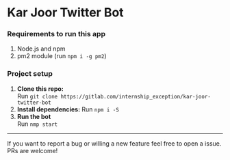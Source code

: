 # Kar Joor Twitter Bot

### Requirements to run this app
1. Node.js and npm
2. pm2 module (run `npm i -g pm2`)

### Project setup

1. **Clone this repo:**\
Run `git clone https://gitlab.com/internship_exception/kar-joor-twitter-bot`
2. **Install dependencies:**
Run `npm i -S`
3. **Run the bot**\
Run `nmp start`
 ---
If you want to report a bug or willing a new feature feel free to open a issue. PRs are welcome!
